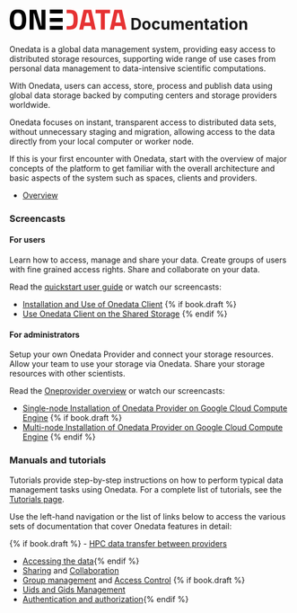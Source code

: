 # ![Onedata](doc/img/heading.png) Documentation
Onedata is a global data management system, providing easy access to distributed storage resources, supporting wide range of use cases from personal data management to data-intensive scientific computations.

With Onedata, users can access, store, process and publish data using global data storage backed by computing centers and storage providers worldwide.

Onedata focuses on instant, transparent access to distributed data sets, without unnecessary staging and migration, allowing access to the data directly from your local computer or worker node.

If this is your first encounter with Onedata, start with the overview of major concepts of the platform to get familiar with the overall architecture and basic aspects of the system such as spaces, clients and providers.

- [Overview](doc/overview.md)


### Screencasts

#### For users
Learn how to access, manage and share your data. Create groups of users with fine grained access rights. Share and collaborate on your data.

Read the [quickstart user guide](doc/as_a_user.md) or watch our screencasts:
- [Installation and Use of Onedata Client](doc/tutorial/screencast_oneclient_remote.md)
{% if book.draft %}
- [Use Onedata Client on the Shared Storage]()
{% endif %}

#### For administrators

Setup your own Onedata Provider and connect your storage resources. Allow your team to use your storage via Onedata. Share your storage resources with other scientists.

Read the [Oneprovider overview](doc/provider_overview.md) or watch our screencasts:

- [Single-node Installation of Onedata Provider on Google Cloud Compute Engine]()
{% if book.draft %}
- [Multi-node Installation of Onedata Provider on Google Cloud Compute Engine]()
{% endif %}

### Manuals and tutorials

Tutorials provide step-by-step instructions on how to perform typical data management tasks using Onedata. For a complete list of tutorials, see the [Tutorials page](doc/tutorials.md).

<!--Solutions section provides description of technology behind Onedata, with references to published scientific articles with more in depth description and evaluation. To learn more how Onedata works, check out the Solutions page.-->


Use the left-hand navigation or the list of links below to access the various sets of documentation that cover Onedata features in detail:

{% if book.draft %} - [HPC data transfer between providers](doc/solutions/rtransfer.md)
- [Accessing the data](){% endif %}
- [Sharing](doc/file_management.md) and [Collaboration](doc/space_collaboration.md)
- [Group management](doc/group_management.md) and [Access Control](doc/file_management.md) {% if book.draft %}
- [Uids and Gids Management]()
- [Authentication and authorization](doc/solutions/authentication.md){% endif %}
